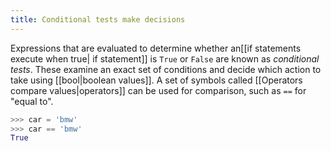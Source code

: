 ```yaml
---
title: Conditional tests make decisions
---
```


Expressions that are evaluated to determine whether an[[if statements execute when true| if statement]] is `True` or `False` are known as *conditional tests*. These examine an exact set of conditions and decide which action to take using [[bool|boolean values]]. A set of symbols called [[Operators compare values|operators]] can be used for comparison, such as `==` for "equal to".

```python
>>> car = 'bmw'
>>> car == 'bmw'
True
```

